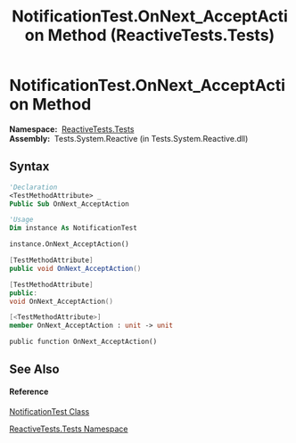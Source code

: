 ﻿---
title: NotificationTest.OnNext_AcceptAction Method  (ReactiveTests.Tests)
TOCTitle: OnNext_AcceptAction Method
ms:assetid: M:ReactiveTests.Tests.NotificationTest.OnNext_AcceptAction
ms:mtpsurl: https://msdn.microsoft.com/en-us/library/reactivetests.tests.notificationtest.onnext_acceptaction(v=VS.103)
ms:contentKeyID: 36619318
ms.date: 06/28/2011
mtps_version: v=VS.103
f1_keywords:
- ReactiveTests.Tests.NotificationTest.OnNext_AcceptAction
dev_langs:
- CSharp
- JScript
- VB
- FSharp
- c++
---

# NotificationTest.OnNext\_AcceptAction Method

**Namespace:**  [ReactiveTests.Tests](hh289046\(v=vs.103\).md)  
**Assembly:**  Tests.System.Reactive (in Tests.System.Reactive.dll)

## Syntax

``` vb
'Declaration
<TestMethodAttribute> _
Public Sub OnNext_AcceptAction
```

``` vb
'Usage
Dim instance As NotificationTest

instance.OnNext_AcceptAction()
```

``` csharp
[TestMethodAttribute]
public void OnNext_AcceptAction()
```

``` c++
[TestMethodAttribute]
public:
void OnNext_AcceptAction()
```

``` fsharp
[<TestMethodAttribute>]
member OnNext_AcceptAction : unit -> unit 
```

``` jscript
public function OnNext_AcceptAction()
```

## See Also

#### Reference

[NotificationTest Class](hh314756\(v=vs.103\).md)

[ReactiveTests.Tests Namespace](hh289046\(v=vs.103\).md)

